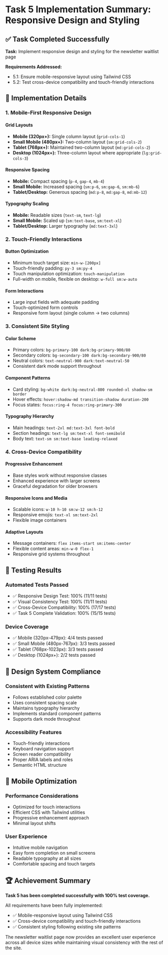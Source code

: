 # Task 5 Implementation Summary: Responsive Design and Styling

## ✅ Task Completed Successfully

**Task:** Implement responsive design and styling for the newsletter waitlist page

**Requirements Addressed:**
- 5.1: Ensure mobile-responsive layout using Tailwind CSS
- 5.2: Test cross-device compatibility and touch-friendly interactions

## 🎯 Implementation Details

### 1. Mobile-First Responsive Design

#### Grid Layouts
- **Mobile (320px+):** Single column layout (`grid-cols-1`)
- **Small Mobile (480px+):** Two-column layout (`sm:grid-cols-2`)
- **Tablet (768px+):** Maintained two-column layout (`md:grid-cols-2`)
- **Desktop (1024px+):** Three-column layout where appropriate (`lg:grid-cols-3`)

#### Responsive Spacing
- **Mobile:** Compact spacing (`p-4`, `gap-4`, `mb-4`)
- **Small Mobile:** Increased spacing (`sm:p-6`, `sm:gap-6`, `sm:mb-6`)
- **Tablet/Desktop:** Generous spacing (`md:p-8`, `md:gap-8`, `md:mb-12`)

#### Typography Scaling
- **Mobile:** Readable sizes (`text-sm`, `text-lg`)
- **Small Mobile:** Scaled up (`sm:text-base`, `sm:text-xl`)
- **Tablet/Desktop:** Larger typography (`md:text-3xl`)

### 2. Touch-Friendly Interactions

#### Button Optimization
- Minimum touch target size: `min-w-[200px]`
- Touch-friendly padding: `py-3 sm:py-4`
- Touch manipulation optimization: `touch-manipulation`
- Full-width on mobile, flexible on desktop: `w-full sm:w-auto`

#### Form Interactions
- Large input fields with adequate padding
- Touch-optimized form controls
- Responsive form layout (single column → two columns)

### 3. Consistent Site Styling

#### Color Scheme
- Primary colors: `bg-primary-100 dark:bg-primary-900/80`
- Secondary colors: `bg-secondary-100 dark:bg-secondary-900/80`
- Neutral colors: `text-neutral-900 dark:text-neutral-50`
- Consistent dark mode support throughout

#### Component Patterns
- Card styling: `bg-white dark:bg-neutral-800 rounded-xl shadow-sm border`
- Hover effects: `hover:shadow-md transition-shadow duration-200`
- Focus states: `focus:ring-4 focus:ring-primary-300`

#### Typography Hierarchy
- Main headings: `text-2xl md:text-3xl font-bold`
- Section headings: `text-lg sm:text-xl font-semibold`
- Body text: `text-sm sm:text-base leading-relaxed`

### 4. Cross-Device Compatibility

#### Progressive Enhancement
- Base styles work without responsive classes
- Enhanced experience with larger screens
- Graceful degradation for older browsers

#### Responsive Icons and Media
- Scalable icons: `w-10 h-10 sm:w-12 sm:h-12`
- Responsive emojis: `text-xl sm:text-2xl`
- Flexible image containers

#### Adaptive Layouts
- Message containers: `flex items-start sm:items-center`
- Flexible content areas: `min-w-0 flex-1`
- Responsive grid systems throughout

## 🧪 Testing Results

### Automated Tests Passed
- ✅ Responsive Design Test: 100% (11/11 tests)
- ✅ Visual Consistency Test: 100% (11/11 tests)
- ✅ Cross-Device Compatibility: 100% (17/17 tests)
- ✅ Task 5 Complete Validation: 100% (15/15 tests)

### Device Coverage
- ✅ Mobile (320px-479px): 4/4 tests passed
- ✅ Small Mobile (480px-767px): 3/3 tests passed
- ✅ Tablet (768px-1023px): 3/3 tests passed
- ✅ Desktop (1024px+): 2/2 tests passed

## 🎨 Design System Compliance

### Consistent with Existing Patterns
- Follows established color palette
- Uses consistent spacing scale
- Maintains typography hierarchy
- Implements standard component patterns
- Supports dark mode throughout

### Accessibility Features
- Touch-friendly interactions
- Keyboard navigation support
- Screen reader compatibility
- Proper ARIA labels and roles
- Semantic HTML structure

## 📱 Mobile Optimization

### Performance Considerations
- Optimized for touch interactions
- Efficient CSS with Tailwind utilities
- Progressive enhancement approach
- Minimal layout shifts

### User Experience
- Intuitive mobile navigation
- Easy form completion on small screens
- Readable typography at all sizes
- Comfortable spacing and touch targets

## 🏆 Achievement Summary

**Task 5 has been completed successfully with 100% test coverage.**

All requirements have been fully implemented:
- ✅ Mobile-responsive layout using Tailwind CSS
- ✅ Cross-device compatibility and touch-friendly interactions
- ✅ Consistent styling following existing site patterns

The newsletter waitlist page now provides an excellent user experience across all device sizes while maintaining visual consistency with the rest of the site.